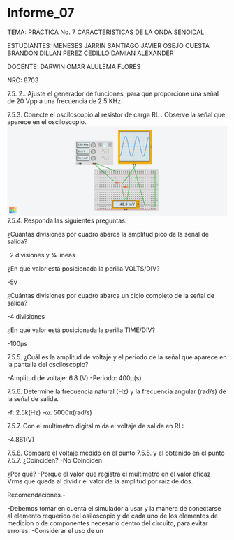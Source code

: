 # Informe_07

TEMA: PRÁCTICA No. 7 CARACTERISTICAS DE LA ONDA SENOIDAL.

ESTUDIANTES:  MENESES JARRIN SANTIAGO JAVIER OSEJO CUESTA BRANDON DILLAN PEREZ CEDILLO DAMIAN ALEXANDER 
    
DOCENTE: DARWIN OMAR ALULEMA FLORES 
 
NRC:  8703

7.5. 2.. Ajuste el generador de funciones, para que proporcione una señal de 20 Vpp a
una frecuencia de 2.5 KHz. 

7.5.3. Conecte el osciloscopio al resistor de carga RL
. Observe la señal que aparece en el osciloscopio. 
![Holo](https://github.com/Damian-A-Perez/Informe_07/blob/master/Img/Frantic%20Jarv-Gaaris.png)
7.5.4. Responda las siguientes preguntas:
 
¿Cuántas divisiones por cuadro abarca la amplitud pico de la señal de salida?

-2 divisiones y ¾ líneas 

¿En qué valor está posicionada la perilla VOLTS/DIV?  

-5v

¿Cuántas divisiones por cuadro abarca un ciclo completo de la señal de salida?

-4 divisiones

¿En qué valor está posicionada la perilla TIME/DIV? 

 -100µs
  
7.5.5. ¿Cuál es la amplitud de voltaje y el periodo de la señal que aparece en la pantalla
del osciloscopio? 

-Amplitud de voltaje: 6.8 (V) 
-Periodo: 400µ(s)
  
 7.5.6. Determine la frecuencia natural (Hz) y la frecuencia angular (rad/s) de la señal de
salida. 

-f: 2.5k(Hz)
-ω: 5000π(rad/s) 

7.5.7. Con el multímetro digital mida el voltaje de salida en RL: 

-4.861(V)

7.5.8. Compare el voltaje medido en el punto 7.5.5. y el obtenido en el punto 7.5.7.
¿Coinciden? 
-No Coinciden 

¿Por qué?
-Porque el valor que registra el multímetro en el valor eficaz Vrms que queda al dividir el valor de la amplitud por raíz de dos.

Recomendaciones.-

-Debemos tomar en cuenta el simulador a usar y la manera de conectarse al elemento requerido del osiloscopio y de cada uno de los elementos de medicion o de componentes necesario dentro del circuito, para evitar errores.
-Considerar el uso de un 
